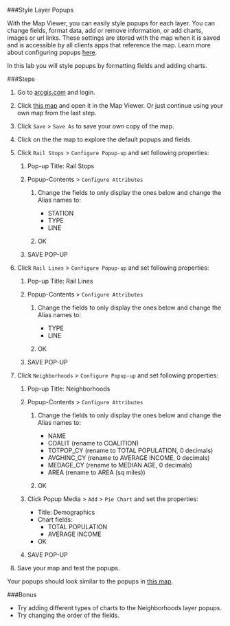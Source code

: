 ###Style Layer Popups

With the Map Viewer, you can easily style popups for each layer. You can change fields, format data, add or remove information, or add charts, images or url links. These settings are stored with the map when it is saved and is accessible by all clients apps that reference the map. Learn more about configuring popups [here](https://doc.arcgis.com/en/arcgis-online/create-maps/configure-pop-ups.htm).

In this lab you will style popups by formatting fields and adding charts.

###Steps

1. Go to [arcgis.com](http://www.arcgis.com) and login.  

2. Click [this map](http://www.arcgis.com/home/webmap/viewer.html?webmap=b5fd4aa210ac42f6b86cf5f7a0c989cf) and open it in the Map Viewer. Or just continue using your own map from the last step.

3. Click `Save` > `Save As` to save your own copy of the map.

4. Click on the the map to explore the default popups and fields.

5. Click `Rail Stops` > `Configure Popup-up` and set following properties:

	1. Pop-up Title: Rail Stops

	2. Popup-Contents > `Configure Attributes`

		1. Change the fields to only display the ones below and change the Alias names to:
			* STATION
			* TYPE
			* LINE

		2. OK

	3. SAVE POP-UP

6. Click `Rail Lines` > `Configure Popup-up` and set following properties:

	1. Pop-up Title: Rail Lines

	2. Popup-Contents > `Configure Attributes`

		1. Change the fields to only display the ones below and change the Alias names to:
			* TYPE
			* LINE

		2. OK

	3. SAVE POP-UP

7. Click `Neighborhoods` > `Configure Popup-up` and set following properties:

	1. Pop-up Title: Neighborhoods

	2. Popup-Contents > `Configure Attributes`

		1. Change the fields to only display the ones below and change the Alias names to:
			
			* NAME
			* COALIT (rename to COALITION)
			* TOTPOP_CY (rename to TOTAL POPULATION, 0 decimals)
			* AVGHINC_CY (rename to AVERAGE INCOME, 0 decimals)
			* MEDAGE_CY (rename to MEDIAN AGE, 0 decimals)
			* AREA (rename to AREA (sq miles))

		2. OK

	3. Click Popup Media > `Add` > `Pie Chart` and set the properties:
		
		* Title: Demographics
		* Chart fields:
			* TOTAL POPULATION
			* AVERAGE INCOME
		* OK

	4. SAVE POP-UP

8. Save your map and test the popups.

Your popups should look similar to the popups in [this map](http://www.arcgis.com/home/webmap/viewer.html?webmap=6f1f04e49536466fa4a631afcd0141c5).

###Bonus
* Try adding different types of charts to the Neighborhoods layer popups.
* Try changing the order of the fields.